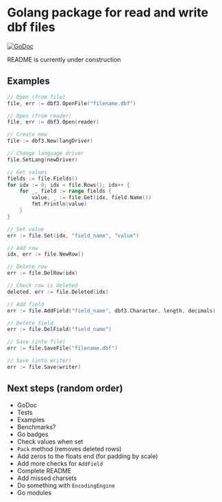 # Golang package for read and write dbf files

[![GoDoc](https://godoc.org/github.com/kcasctiv/dbf3?status.svg)](https://godoc.org/github.com/kcasctiv/dbf3)

README is currently under construction

## Examples

```Go
// Open (from file)
file, err := dbf3.OpenFile("filename.dbf")

// Open (from reader)
file, err := dbf3.Open(reader)

// Create new
file := dbf3.New(langDriver)

// Change language driver
file.SetLang(newDriver)

// Get values
fields := file.Fields()
for idx := 0; idx < file.Rows(); idx++ {
    for _, field := range fields {
        value, _ := file.Get(idx, field.Name())
        fmt.Println(value)
    }
}

// Set value
err := file.Set(idx, "field_name", "value")

// Add row
idx, err := file.NewRow()

// Delete row
err := file.DelRow(idx)

// Check row is deleted
deleted, err := file.Deleted(idx)

// Add field
err := file.AddField("field_name", dbf3.Character, length, decimals)

// Delete field
err := file.DelField("field_name")

// Save (into file)
err := file.SaveFile("filename.dbf")

// Save (into writer)
err := file.Save(writer)
```

## Next steps (random order)

* GoDoc
* Tests
* Examples
* Benchmarks?
* Go badges
* Check values when set
* `Pack` method (removes deleted rows)
* Add zeros to the floats end (for padding by scale)
* Add more checks for `AddField`
* Complete README
* Add missed charsets
* Do something with `EncodingEngine`
* Go modules
